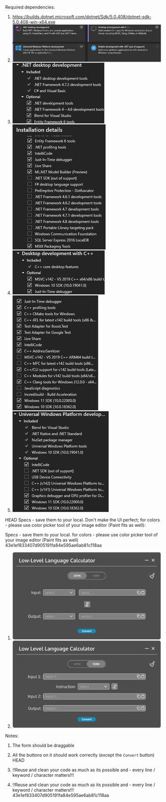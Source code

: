 Required dependencies:
1. https://builds.dotnet.microsoft.com/dotnet/Sdk/5.0.408/dotnet-sdk-5.0.408-win-x64.exe
2. ![requirements (0).png](requirements%20%280%29.png)
3. ![requirements (1).png](requirements%20%281%29.png)
   ![requirements (2).png](requirements%20%282%29.png)
4. ![requirements (3).png](requirements%20%283%29.png)
   ![requirements (4).png](requirements%20%284%29.png)
5. ![requirements (5).png](requirements%20%285%29.png)

HEAD
Specs - save them to your local. Don't make the UI perfect; for colors - please use color picker tool of your image editor (Paint fits as well):

Specs - save them to your local. for colors - please use color picker tool of your image editor (Paint fits as well)
43e1ef833407d905191fa84e595ae6ab81c118aa
1. ![specs (0).png](specs%20%280%29.png)
2. ![specs (1).png](specs%20%281%29.png)

Notes:
1. The form should be draggable
2. All the buttons on it should work correctly (except the `Convert` button)
HEAD
3. !!Reuse and clean your code as much as its possible and - every line / keyword / character matters!!!

3. !!Reuse and clean your code as much as its possible and - every line / keyword / character matters!!!
43e1ef833407d905191fa84e595ae6ab81c118aa
